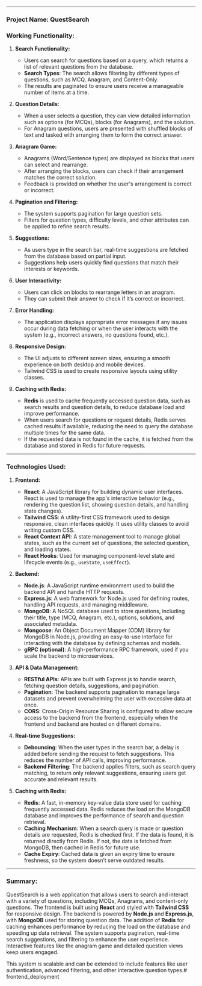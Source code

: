 
---

### **Project Name:** QuestSearch

### **Working Functionality:**

1. **Search Functionality:**
   - Users can search for questions based on a query, which returns a list of relevant questions from the database.
   - **Search Types**: The search allows filtering by different types of questions, such as MCQ, Anagram, and Content-Only.
   - The results are paginated to ensure users receive a manageable number of items at a time.

2. **Question Details:**
   - When a user selects a question, they can view detailed information such as options (for MCQs), blocks (for Anagrams), and the solution.
   - For Anagram questions, users are presented with shuffled blocks of text and tasked with arranging them to form the correct answer.

3. **Anagram Game:**
   - Anagrams (Word/Sentence types) are displayed as blocks that users can select and rearrange.
   - After arranging the blocks, users can check if their arrangement matches the correct solution.
   - Feedback is provided on whether the user's arrangement is correct or incorrect.

4. **Pagination and Filtering:**
   - The system supports pagination for large question sets.
   - Filters for question types, difficulty levels, and other attributes can be applied to refine search results.

5. **Suggestions:**
   - As users type in the search bar, real-time suggestions are fetched from the database based on partial input.
   - Suggestions help users quickly find questions that match their interests or keywords.

6. **User Interactivity:**
   - Users can click on blocks to rearrange letters in an anagram.
   - They can submit their answer to check if it’s correct or incorrect.

7. **Error Handling:**
   - The application displays appropriate error messages if any issues occur during data fetching or when the user interacts with the system (e.g., incorrect answers, no questions found, etc.).

8. **Responsive Design:**
   - The UI adjusts to different screen sizes, ensuring a smooth experience on both desktop and mobile devices.
   - Tailwind CSS is used to create responsive layouts using utility classes.

9. **Caching with Redis:**
   - **Redis** is used to cache frequently accessed question data, such as search results and question details, to reduce database load and improve performance.
   - When users search for questions or request details, Redis serves cached results if available, reducing the need to query the database multiple times for the same data.
   - If the requested data is not found in the cache, it is fetched from the database and stored in Redis for future requests.

---

### **Technologies Used:**

1. **Frontend:**
   - **React**: A JavaScript library for building dynamic user interfaces. React is used to manage the app's interactive behavior (e.g., rendering the question list, showing question details, and handling state changes).
   - **Tailwind CSS**: A utility-first CSS framework used to design responsive, clean interfaces quickly. It uses utility classes to avoid writing custom CSS.
   - **React Context API**: A state management tool to manage global states, such as the current set of questions, the selected question, and loading states.
   - **React Hooks**: Used for managing component-level state and lifecycle events (e.g., `useState`, `useEffect`).

2. **Backend:**
   - **Node.js**: A JavaScript runtime environment used to build the backend API and handle HTTP requests.
   - **Express.js**: A web framework for Node.js used for defining routes, handling API requests, and managing middleware.
   - **MongoDB**: A NoSQL database used to store questions, including their title, type (MCQ, Anagram, etc.), options, solutions, and associated metadata.
   - **Mongoose**: An Object Document Mapper (ODM) library for MongoDB in Node.js, providing an easy-to-use interface for interacting with the database by defining schemas and models.
   - **gRPC (optional)**: A high-performance RPC framework, used if you scale the backend to microservices.

3. **API & Data Management:**
   - **RESTful APIs**: APIs are built with Express.js to handle search, fetching question details, suggestions, and pagination.
   - **Pagination**: The backend supports pagination to manage large datasets and prevent overwhelming the user with excessive data at once.
   - **CORS**: Cross-Origin Resource Sharing is configured to allow secure access to the backend from the frontend, especially when the frontend and backend are hosted on different domains.

4. **Real-time Suggestions:**
   - **Debouncing**: When the user types in the search bar, a delay is added before sending the request to fetch suggestions. This reduces the number of API calls, improving performance.
   - **Backend Filtering**: The backend applies filters, such as search query matching, to return only relevant suggestions, ensuring users get accurate and relevant results.

5. **Caching with Redis:**
   - **Redis**: A fast, in-memory key-value data store used for caching frequently accessed data. Redis reduces the load on the MongoDB database and improves the performance of search and question retrieval.
   - **Caching Mechanism**: When a search query is made or question details are requested, Redis is checked first. If the data is found, it is returned directly from Redis. If not, the data is fetched from MongoDB, then cached in Redis for future use.
   - **Cache Expiry**: Cached data is given an expiry time to ensure freshness, so the system doesn’t serve outdated results.

---

### **Summary:**

QuestSearch is a web application that allows users to search and interact with a variety of questions, including MCQs, Anagrams, and content-only questions. The frontend is built using **React** and styled with **Tailwind CSS** for responsive design. The backend is powered by **Node.js** and **Express.js**, with **MongoDB** used for storing question data. The addition of **Redis** for caching enhances performance by reducing the load on the database and speeding up data retrieval. The system supports pagination, real-time search suggestions, and filtering to enhance the user experience. Interactive features like the anagram game and detailed question views keep users engaged.

This system is scalable and can be extended to include features like user authentication, advanced filtering, and other interactive question types.#   f r o n t e n d _ d e p l o y m e n t  
 